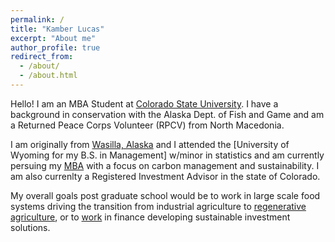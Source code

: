 ```yaml
---
permalink: /
title: "Kamber Lucas"
excerpt: "About me"
author_profile: true
redirect_from: 
  - /about/
  - /about.html
---
```



Hello! I am an MBA Student at [Colorado State University](https://www.colostate.edu/). I have a background in conservation with the Alaska Dept. of Fish and Game and am a Returned Peace Corps Volunteer (RPCV) from North Macedonia.

I am originally from [Wasilla, Alaska](https://www.frontiersman.com/kamber-lucas/image_114ea9da-af63-11e4-a34d-4bfda50ae2f9.html) and I attended the [University of Wyoming for my B.S. in Management] w/minor in statistics and am currently persuing my [MBA](https://biz.colostate.edu/academics/graduate-programs/mba/impact-mba/corporate-sustainability) with a focus on carbon management and sustainability. I am also currenlty a Registered Investment Advisor in the state of Colorado.

My overall goals post graduate school would be to work in large scale food systems driving the transition from industrial agriculture to [regenerative agriculture](https://wwoofusa.org/user/766091), or to [work](https://www.beyondwealthmanagement.com/blog-01/what-values-based-investing) in finance developing sustainable investment solutions.

<!-- I am interested in Meditation and Yoga for healing -->